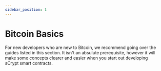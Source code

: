 ```yaml
---
sidebar_position: 1
---
```

# Bitcoin Basics

For new developers who are new to Bitcoin, we recommend going over the guides listed in this section. It isn't an absulute prerequisite, however it will make some concepts clearer and easier when you start out developing sCrypt smart contracts.
